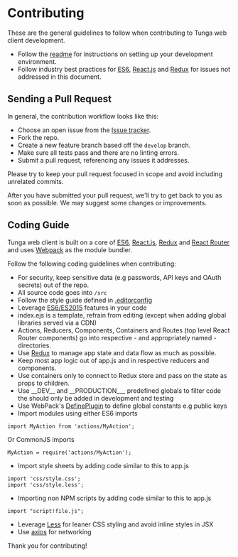 # Contributing
These are the general guidelines to follow when contributing to Tunga web client development.

* Follow the [readme](https://github.com/tunga-io/tunga-web/blob/master/readme.md) for instructions on setting up your development environment.
* Follow industry best practices for [ES6](http://es6-features.org/), [React.js](https://reactjs.org/) and [Redux](https://redux.js.org/) for issues not addressed in this document.

## Sending a Pull Request

In general, the contribution workflow looks like this:

* Choose an open issue from the [Issue tracker](https://github.com/tunga-io/tunga-web/issues).
* Fork the repo.
* Create a new feature branch based off the `develop` branch.
* Make sure all tests pass and there are no linting errors.
* Submit a pull request, referencing any issues it addresses.

Please try to keep your pull request focused in scope and avoid including unrelated commits.

After you have submitted your pull request, we'll try to get back to you as soon as possible. We may suggest some changes or improvements.

## Coding Guide
Tunga web client is built on a core of [ES6](http://es6-features.org/), [React.js](https://reactjs.org/), [Redux](https://redux.js.org/) and [React Router](https://github.com/ReactTraining/react-router) and uses [Webpack](https://webpack.js.org/) as the module bundler.

Follow the following coding guidelines when contributing:

* For security, keep sensitive data (e.g passwords, API keys and OAuth secrets) out of the repo.
* All source code goes into `/src`
* Follow the style guide defined in [.editorconfig](https://github.com/tunga-io/tunga-web/blob/master/.editorconfig)
* Leverage [ES6/ES2015](https://babeljs.io/docs/learn-es2015/) features in your code
* index.ejs is a template, refrain from editing (except when adding global libraries served via a CDN)
* Actions, Reducers, Components, Containers and Routes (top level React Router components) go into respective - and appropriately named - directories.
* Use [Redux](https://redux.js.org/) to manage app state and data flow as much as possible.
* Keep most app logic out of app.js and in respective reducers and components.
* Use containers only to connect to Redux store and pass on the state as props to children.
* Use \_\_DEV\_\_ and \_\_PRODUCTION\_\__ predefined globals to filter code the should only be added in development and testing
* Use WebPack's [DefinePlugin](https://webpack.js.org/plugins/define-plugin/) to define global constants e.g public keys
* Import modules using either ES6 imports
```
import MyAction from 'actions/MyAction';
```

Or CommonJS imports
```
MyAction = require('actions/MyAction');
```

* Import style sheets by adding code similar to this to app.js
```
import 'css/style.css';
import 'css/style.less';
```

* Importing non NPM scripts by adding code similar to this to app.js
```
import "script!file.js";
```
* Leverage [Less](http://lesscss.org/) for leaner CSS styling and avoid inline styles in JSX
* Use [axios](https://github.com/mzabriskie/axios) for networking

Thank you for contributing!

